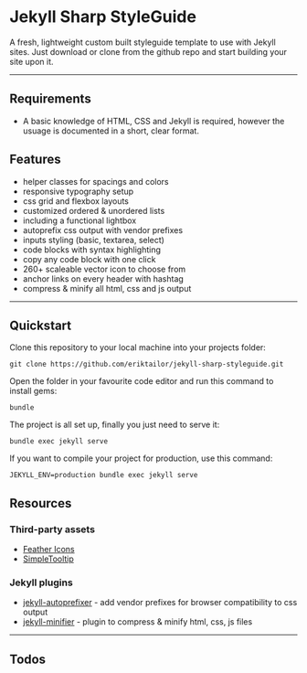 # Jekyll Sharp StyleGuide

A fresh, lightweight custom built styleguide template to use with Jekyll sites. Just download or clone from the github repo and start building your site upon it.

---

## Requirements

- A basic knowledge of HTML, CSS and Jekyll is required, however the usuage is documented in a short, clear format.

## Features

- helper classes for spacings and colors
- responsive typography setup
- css grid and flexbox layouts
- customized ordered & unordered lists
- including a functional lightbox
- autoprefix css output with vendor prefixes
- inputs styling (basic, textarea, select)
- code blocks with syntax highlighting
- copy any code block with one click
- 260+ scaleable vector icon to choose from
- anchor links on every header with hashtag
- compress & minify all html, css and js output

---

## Quickstart

Clone this repository to your local machine into your projects folder:

```shell
git clone https://github.com/eriktailor/jekyll-sharp-styleguide.git
```

Open the folder in your favourite code editor and run this command to install gems:

```shell
bundle
```

The project is all set up, finally you just need to serve it:

```shell
bundle exec jekyll serve
```

If you want to compile your project for production, use this command:

```shell
JEKYLL_ENV=production bundle exec jekyll serve
```

## Resources

### Third-party assets

- [Feather Icons](https://dropways.github.io/feathericons/)
- [SimpleTooltip](https://github.com/not-only-code/Simpletooltip)

### Jekyll plugins

- [jekyll-autoprefixer](https://github.com/vwochnik/jekyll-autoprefixer) - add vendor prefixes for browser compatibility to css output
- [jekyll-minifier](https://github.com/digitalsparky/jekyll-minifier) - plugin to compress & minify html, css, js files

---

## Todos
